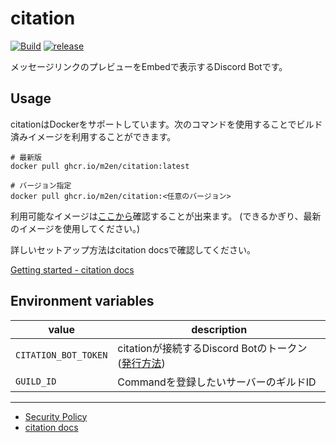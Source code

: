 # citation

[![Build](https://github.com/m2en/citation/actions/workflows/build.yml/badge.svg)](https://github.com/m2en/citation/actions/workflows/build.yml)
[![release](https://github.com/m2en/citation/actions/workflows/release.yml/badge.svg)](https://github.com/m2en/citation/actions/workflows/release.yml)


メッセージリンクのプレビューをEmbedで表示するDiscord Botです。

## Usage

citationはDockerをサポートしています。次のコマンドを使用することでビルド済みイメージを利用することができます。

```shell
# 最新版
docker pull ghcr.io/m2en/citation:latest

# バージョン指定
docker pull ghcr.io/m2en/citation:<任意のバージョン>
```

利用可能なイメージは[ここから](https://github.com/m2en/citation/pkgs/container/citation/versions)確認することが出来ます。 (できるかぎり、最新のイメージを使用してください。)

詳しいセットアップ方法はcitation docsで確認してください。

[Getting started - citation docs](https://citation.m2en.dev/getting-started/)

## Environment variables

| value                | description                                                                                                                               |
|----------------------|-------------------------------------------------------------------------------------------------------------------------------------------|
| `CITATION_BOT_TOKEN` | citationが接続するDiscord Botのトークン ([発行方法](https://github.com/m2en/citation/blob/main/docs/getting-started.md#bot%E3%81%AE%E7%99%BB%E9%8C%B2)) |
| `GUILD_ID`           | Commandを登録したいサーバーのギルドID                                                                                                                   |

----

- [Security Policy](./SECURITY.md)
- [citation docs](https://citation.dev)
